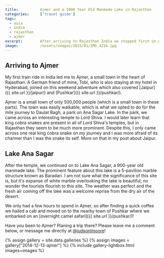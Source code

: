 ```yaml
---
title:			Ajmer and a 1000 Year Old Manmade Lake in Rajasthan
categories:		['travel guide']
tags:
  - asia
  - india
  - rajasthan
  - ajmer
excerpt:		After arriving to Rajasthan India we stopped first in Ajmer to charge our batteries and see one of the world's oldest manmade structures.
image:			/assets/images/2015/01/IMG_4234.jpg
---
```


## Arriving to Ajmer

My first train ride in India led me to Ajmer, a small town in the heart of Rajasthan. A German friend of mine, Tobi, who is also staying at my hotel in Hyderabad, joined on this weekend adventure which also covered [Jaipur]({{ site.url }}/jaipur/) and [Pushkar]({{ site.url }}/pushkar/).

Ajmer is a small town of only 500,000 people (which is a small town in these parts). The town was easily walkable, which is what we opted to do for the mile journey to Daulat Bagh, a park on Ana Sagar Lake. In the park, we came across an interesting temple to Lord Shiva. I would later learn that king cobra snakes are present in all of Lord Shiva's temples, but in Rajasthan they seem to be much more prominent. Despite this, I only came across one real king cobra snake on my journey and I was more afraid of its charmer than I was the snake its self. More on that in my post about Jaipur.

## Lake Ana Sagar

After the temple, we continued on to Lake Ana Sagar, a 900-year old manmade lake. The prominent feature about this lake is a 5-pavilion marble structure known as Baradari. I am not sure what the significance of this site is, but it's expanse of white marble overlooking the lake is beautiful; no wonder the tourists flourish to this site. The weather was perfect and the fresh air coming off the lake was a welcome reprise from the dry air of the desert.

We only had a few hours to spend in Ajmer, so after finding a quick coffee we hailed a cab and moved on to the nearby town of Pushkar where we embarked on an [overnight camel safari]({{ site.url }}/pushkar/)!

Have you been to Ajmer? Planing a trip there? Please leave me a comment below, or message me directly at [@judsonlmoore](https://twitter.com/judsonlmoore)!

{% assign gallery = site.data.galleries %}
{% assign images = gallery["2014-12-13-ajmer"] %}
{% include gallery-lightbox.html images=images %}
